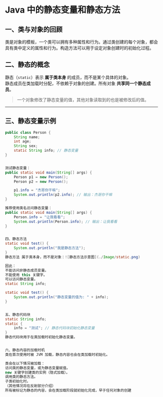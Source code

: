 # Java 中的静态变量和静态方法

## 一、类与对象的回顾

类是对象的模板，一个类可以拥有多种属性和行为。通过类创建的每个对象，都会具有类中定义的属性和行为。构造方法可以用于设定对象创建时的初始化过程。

## 二、静态的概念

静态（`static`）表示 **属于类本身** 的成员，而不是某个具体的对象。  
静态成员在类加载时分配，不依赖于对象的创建。所有对象 **共享同一个静态成员**。

> 一个对象修改了静态变量的值，其他对象读取到的也是被修改后的值。

---

## 三、静态变量示例

```java
public class Person {
    String name;
    int age;
    String sex;
    static String info; // 静态变量
}


测试静态变量：
public static void main(String[] args) {
    Person p1 = new Person();
    Person p2 = new Person();

    p1.info = "杰哥你干嘛";
    System.out.println(p2.info); // 输出：杰哥你干嘛
}

推荐使用类名访问静态变量：
public static void main(String[] args) {
    Person.info = "让我看看";
    System.out.println(Person.info); // 输出：让我看看
}


四、静态方法
static void test() {
    System.out.println("我是静态方法");
}
静态方法 属于类本身，而不是对象：![静态方法示意图](./Image/static.png)

因此：
不能访问非静态成员变量。
不能使用 this 关键字。
可以访问静态变量。
static String info;

static void test() {
    System.out.println("静态变量的值为: " + info);
}


五、静态代码块
static String info;
static {
    info = "测试"; // 静态代码块初始化静态变量
}
静态代码块用于在类加载时初始化静态变量。


六、静态内容的加载时机
类在首次使用时被 JVM 加载，静态内容也会在类加载时初始化。

类会在以下情况被加载：
访问类的静态变量，或为静态变量赋值。
new 关键字创建类的实例（隐式加载）。
调用类的静态方法。
子类初始化时。
（其他情况将在反射部分介绍）
所有被标记为静态的内容，会在类加载阶段就初始化完成，早于任何对象的创建